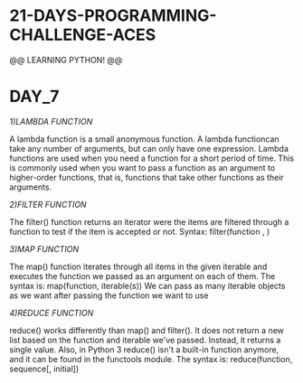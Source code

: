 # 21-DAYS-PROGRAMMING-CHALLENGE-ACES
@@ LEARNING PYTHON! @@

# DAY_7

_1)LAMBDA FUNCTION_

A lambda function is a small anonymous function. A lambda functioncan 
take any number of arguments, but can only have one expression.
Lambda functions are used when you need a function for a short period of
time. This is commonly used when you want to pass a function as an
argument to higher-order functions, that is, functions that take other 
functions as their arguments.

_2)FILTER FUNCTION_

The filter() function returns an iterator were the items are filtered through a function to test 
if the item is accepted or not.
Syntax:
filter(function , <list type>)

_3)MAP FUNCTION_

The map() function iterates through all items in the given iterable and executes the function we passed as an argument on each of them.
The syntax is:
map(function, iterable(s))
We can pass as many iterable objects as we want after passing the function we want to use

_4)REDUCE FUNCTION_

reduce() works differently than map() and filter(). It does not return a new list based on the function and iterable we've passed. Instead, it returns a single value.
Also, in Python 3 reduce() isn't a built-in function anymore, and it can be found in the functools module.
The syntax is:
reduce(function, sequence[, initial])

